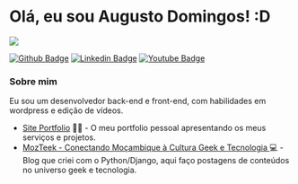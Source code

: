 # Olá, eu sou Augusto Domingos! :D

![](https://komarev.com/ghpvc/?AghastyGD&color=blue)

[![Github Badge](https://img.shields.io/badge/-Github-000?style=flat-square&logo=Github&logoColor=white&link=https://github.com/AghastyGD)](https://github.com/AghastyGD)
[![Linkedin Badge](https://img.shields.io/badge/-LinkedIn-blue?style=flat-square&logo=Linkedin&logoColor=white&link=https://www.linkedin.com/in/augusto-domingos-31801519a)](https://www.linkedin.com/in/augusto-domingos-31801519a)
[![Youtube Badge](https://img.shields.io/badge/-YouTube-ff0000?style=flat-square&labelColor=ff0000&logo=youtube&logoColor=white&link=https://www.youtube.com/channel/UCutT1cn1HmPOCk2y2LVM7RA/)](https://www.youtube.com/channel/UCutT1cn1HmPOCk2y2LVM7RA)

### Sobre mim
Eu sou um desenvolvedor back-end e front-end, com habilidades em wordpress e edição de vídeos.

- [Site Portfolio](https://aghastygd.pythonanywhere.com/) ✍🏼 - O meu portfolio pessoal apresentando os meus serviços e projetos.
- [MozTeek - Conectando Moçambique à Cultura Geek e Tecnologia ](https://www.mozteek.com/) 💻 - Blog que criei com o Python/Django, aqui faço postagens de conteúdos no universo geek e tecnologia.
